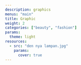 ```yaml
---
description: graphics
menus: "main"
title: Graphic
weight: 2
categories: ["beauty", "fashion"]
params:
  theme: light
resources:
  - src: "den nya lampan.jpg"
    params:
      cover: true
---
```

